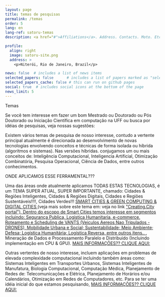 ```yaml
---
layout: page
title: temas de pesquisas
permalink: /temas
order: 5
lang: en
lang-ref: satoru-temas
description: <a href="#">Affiliations</a>. Address. Contacts. Moto. Etc.

profile:
  align: right
  image: satoru-site.png
  address: >
    <p>Niterói, Rio de Janeiro, Brazil</p>

news: false  # includes a list of news items
selected_papers: false      # includes a list of papers marked as "selected={true}" (only run locally!)
selected_papers_cache: false # this can run on github pages
social: true  # includes social icons at the bottom of the page
news_limit: 5
---
```

Temas


Se você tem interesse em fazer um bom Mestrado ou Doutorado ou Pós Doutorado ou Iniciação Científica em computação na UFF ou busca por idéias de pesquisas,
veja nossas sugestões: 

Existem vários temas de pesquisa de nosso interesse, contudo a vertente principal atualmente é direcionada ao desenvolvimento de novas tecnologias envolvendo conceitos e técnicas de forma isolada ou híbrida (algoritmos e sistemas). Nas versões híbridas. conjugamos um ou mais conceitos de: Inteligência Computacional, Inteligencia Artificial,  Otimização  Combinatória, Pesquisa Operacional, Ciência de Dados, entre outros conhecimentos.

 ONDE APLICAMOS ESSE FERRAMENTAL???
 
 Uma das áreas onde atualmente aplicamos TODAS ESTAS TECNOLOGIAS, é um TEMA SUPER ATUAL, SUPER IMPORTANTE, chamado: Cidades & Regiões Inteligentes, Cidades & Regiões Digitais, Cidades e Regiões Sustentáveis!!!!, Cidades Verdes!!! <a href="https://creating.city/proceedings/"> SMART CITIES & GREEN COMPUTING & DIGITAL CITIES </a> (veja mais sobre este tema em: veja no
link <a href="https://creating.city/"> "Creating.City portal"), Dentro do escopo de Smart Cities temos interesse em segmentos incluindo: Segurança Publica, Logistica Humanitaria, e-commerce, Roteamento e Scheduling de VANTS (Veiculos Aereos Nao Tripulados - DRONES), Mobilidade Urbana e Social; Sustentabilidade; Meio Ambiente; Defesa; Logística Humanitária; Logística Reversa,  entre outros itens..  </a>, Mineração de Dados e Processamento Paralelo e Distribuido (Incluindo implementação em CPU & GPU). [MAIS INFORMAÇÕES?? CLIQUE AQUI:](https://luizsatoru.github.io/)

Outras vertentes de nosso interesse, incluem aplicações em problemas de elevada complexidade computacional incluindo também áreas como:  Sistemas Inteligentes em Transportes Urbanos,  Sistemas Inteligentes de Manufatura, Biologia Computacional, Computação Médica, Planejamento de Redes de: Telecomunicações e Elétrica, Planejamento de  Horários e/ou Calendários, Otimização em Redes de Computadores, etc. Para se ter uma idéia inicial do que estamos pesquisando, [MAIS INFORMAÇÕES?? CLIQUE AQUI:](https://luizsatoru.github.io/)


